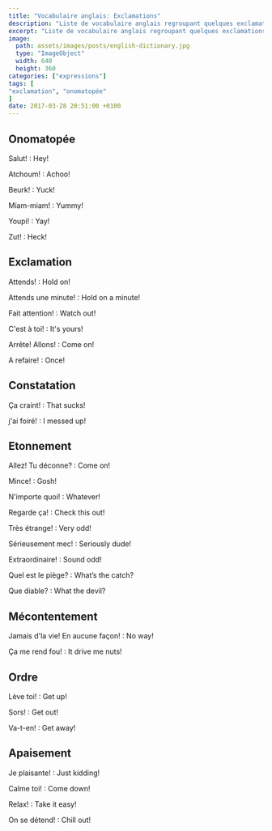 ```yaml
---
title: "Vocabulaire anglais: Exclamations"
description: "Liste de vocabulaire anglais regroupant quelques exclamations et onomatopées courantes."
excerpt: "Liste de vocabulaire anglais regroupant quelques exclamations et onomatopées courantes."
image:
  path: assets/images/posts/english-dictionary.jpg
  type: "ImageObject"
  width: 640
  height: 360
categories: ["expressions"]
tags: [
"exclamation", "onomatopée"
]
date: 2017-03-28 20:51:00 +0100
---
```


## Onomatopée

Salut!
: Hey!

Atchoum!
: Achoo!

Beurk!
: Yuck!

Miam-miam!
: Yummy!

Youpi!
: Yay!

Zut!
: Heck!


## Exclamation

Attends!
: Hold on!

Attends une minute!
: Hold on a minute!

Fait attention!
: Watch out!

C'est à toi!
: It's yours!

Arrête! Allons!
: Come on!

A refaire!
:	Once!


## Constatation

Ça craint!
: That sucks!

j'ai foiré!
: I messed up!


## Etonnement

Allez! Tu déconne?
: Come on!

Mince!
: Gosh!

N'importe quoi!
: Whatever!

Regarde ça!
: Check this out!

Très étrange!
: Very odd!

Sérieusement mec!
: Seriously dude!

Extraordinaire!
: Sound odd!

Quel est le piège?
: What’s the catch?

Que diable?
: What the devil?


## Mécontentement

Jamais d'la vie! En aucune façon!
: No way!

Ça me rend fou!
: It drive me nuts!


## Ordre

Lève toi!
: Get up!

Sors!
: Get out!

Va-t-en!
: Get away!


## Apaisement

Je plaisante!
: Just kidding!

Calme toi!
: Come down!

Relax!
: Take it easy!

On se détend!
: Chill out!
